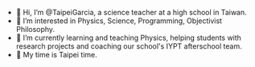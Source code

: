 - 👋 Hi, I’m @TaipeiGarcia, a science teacher at a high school in Taiwan.
- 👀 I’m interested in Physics, Science, Programming, Objectivist Philosophy.
- 🌱 I’m currently learning and teaching Physics, helping students with research projects and coaching our school's IYPT afterschool team.
- 💞️ My time is Taipei time.

<!---
TaipeiGarcia/TaipeiGarcia is a ✨ special ✨ repository because its `README.md` (this file) appears on your GitHub profile.
You can click the Preview link to take a look at your changes.
--->
